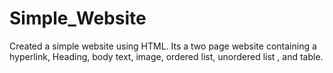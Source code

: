 # Simple_Website
Created a simple website using HTML. Its a two page website containing a hyperlink, Heading, body text, image, ordered list, unordered list , and table.
